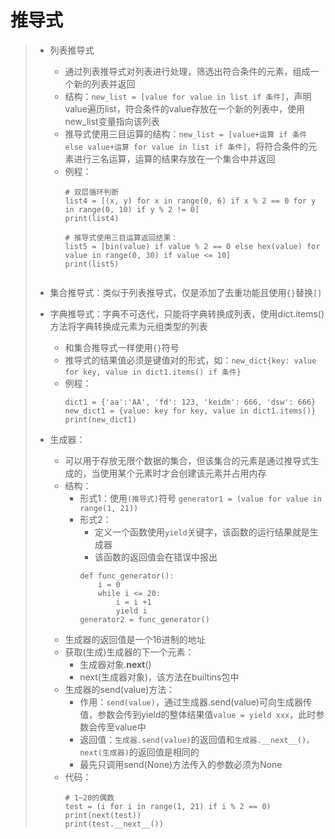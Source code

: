 # 推导式
>* 列表推导式
>   * 通过列表推导式对列表进行处理，筛选出符合条件的元素，组成一个新的列表并返回
>   * 结构：```new_list = [value for value in list if 条件]```，声明value遍历list，符合条件的value存放在一个新的列表中，使用new_list变量指向该列表
>   * 推导式使用三目运算的结构：```new_list = [value+运算 if 条件 else value+运算 for value in list if 条件]```，将符合条件的元素进行三名运算，运算的结果存放在一个集合中并返回
>   * 例程：
>       ```
>       # 双层循环判断
>       list4 = [(x, y) for x in range(0, 6) if x % 2 == 0 for y in range(0, 10) if y % 2 != 0]
>       print(list4)
>     
>       # 推导式使用三目运算返回结果：
>       list5 = [bin(value) if value % 2 == 0 else hex(value) for value in range(0, 30) if value <= 10]
>       print(list5)
>     
>       
>       ```
>     
>
>* 集合推导式：类似于列表推导式，仅是添加了去重功能且使用```{}```替换```[]```
>
>
>* 字典推导式：字典不可迭代，只能将字典转换成列表，使用dict.items()方法将字典转换成元素为元组类型的列表
>   * 和集合推导式一样使用```{}```符号
>   * 推导式的结果值必须是键值对的形式，如：```new_dict{key: value for key, value in dict1.items() if 条件}```
>   * 例程：
>       ```
>       dict1 = {'aa':'AA', 'fd': 123, 'keidm': 666, 'dsw': 666}
>       new_dict1 = {value: key for key, value in dict1.items()}
>       print(new_dict1)
>       ```
>
>
>* 生成器：
>   * 可以用于存放无限个数据的集合，但该集合的元素是通过推导式生成的，当使用某个元素时才会创建该元素并占用内存
>   * 结构：
>       * 形式1：使用```(推导式)```符号
>           ```generator1 = (value for value in range(1, 21))```
>       * 形式2：
>           * 定义一个函数使用```yield```关键字，该函数的运行结果就是生成器
>           * 该函数的返回值会在错误中报出
>           ```
>           def func_generator():
>               i = 0
>               while i <= 20:
>                   i = i +1
>                   yield i
>           generator2 = func_generator()
>           ```
>   * 生成器的返回值是一个16进制的地址
>   * 获取(生成)生成器的下一个元素：
>       * 生成器对象.__next__()
>       * next(生成器对象)，该方法在builtins包中
>   * 生成器的send(value)方法：
>       * 作用：```send(value)```，通过生成器.send(value)可向生成器传值，参数会传到yield的整体结果值```value = yield xxx```，此时参数会传至value中
>       * 返回值：```生成器.send(value)```的返回值和```生成器.__next__()，next(生成器)```的返回值是相同的
>       * 最先只调用send(None)方法传入的参数必须为None
>   * 代码：
>       ```
>       # 1~20的偶数
>       test = (i for i in range(1, 21) if i % 2 == 0)
>       print(next(test))
>       print(test.__next__())
>       ```
>
>
